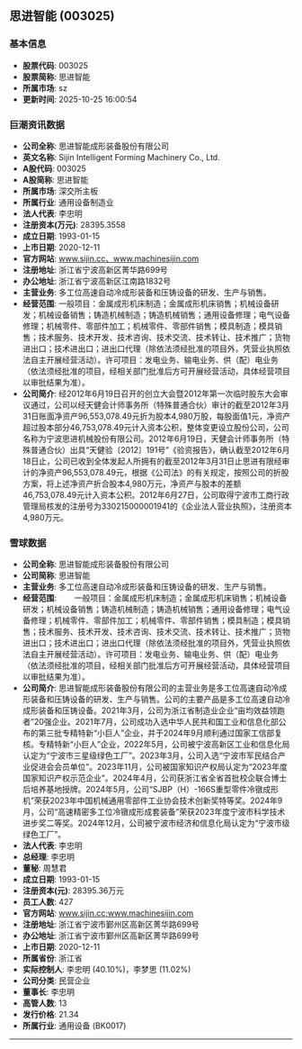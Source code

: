 ## 思进智能 (003025)

### 基本信息

- **股票代码**: 003025
- **股票简称**: 思进智能
- **所属市场**: sz
- **更新时间**: 2025-10-25 16:00:54

### 巨潮资讯数据

- **公司全称**: 思进智能成形装备股份有限公司
- **英文名称**: Sijin Intelligent Forming Machinery Co., Ltd.
- **A股代码**: 003025
- **A股简称**: 思进智能
- **所属市场**: 深交所主板
- **所属行业**: 通用设备制造业
- **法人代表**: 李忠明
- **注册资本(万元)**: 28395.3558
- **成立日期**: 1993-01-15
- **上市日期**: 2020-12-11
- **官方网站**: www.sijin.cc、www.machinesijin.com
- **注册地址**: 浙江省宁波高新区菁华路699号
- **办公地址**: 浙江省宁波高新区江南路1832号
- **主营业务**: 多工位高速自动冷成形装备和压铸设备的研发、生产与销售。
- **经营范围**: 一般项目：金属成形机床制造；金属成形机床销售；机械设备研发；机械设备销售；铸造机械制造；铸造机械销售；通用设备修理；电气设备修理；机械零件、零部件加工；机械零件、零部件销售；模具制造；模具销售；技术服务、技术开发、技术咨询、技术交流、技术转让、技术推广；货物进出口；技术进出口；进出口代理（除依法须经批准的项目外，凭营业执照依法自主开展经营活动）。许可项目：发电业务、输电业务、供（配）电业务（依法须经批准的项目，经相关部门批准后方可开展经营活动，具体经营项目以审批结果为准）。
- **公司简介**: 经2012年6月19日召开的创立大会暨2012年第一次临时股东大会审议通过，公司以经天健会计师事务所（特殊普通合伙）审计的截至2012年3月31日账面净资产96,553,078.49元折为股本4,980万股，每股面值1元，净资产超过股本部分46,753,078.49元计入资本公积，整体变更设立股份公司，公司名称为宁波思进机械股份有限公司。2012年6月19日，天健会计师事务所（特殊普通合伙）出具“天健验〔2012〕191号”《验资报告》，确认截至2012年6月18日止，公司已收到全体发起人所拥有的截至2012年3月31日止思进有限经审计的净资产96,553,078.49元，根据《公司法》的有关规定，按照公司的折股方案，将上述净资产折合股本4,980万元，净资产与股本的差额46,753,078.49元计入资本公积。2012年6月27日，公司取得宁波市工商行政管理局核发的注册号为330215000001941的《企业法人营业执照》，注册资本4,980万元。

### 雪球数据

- **公司全称**: 思进智能成形装备股份有限公司
- **公司简称**: 思进智能
- **主营业务**: 多工位高速自动冷成形装备和压铸设备的研发、生产与销售。
- **经营范围**: 　　一般项目：金属成形机床制造；金属成形机床销售；机械设备研发；机械设备销售；铸造机械制造；铸造机械销售；通用设备修理；电气设备修理；机械零件、零部件加工；机械零件、零部件销售；模具制造；模具销售；技术服务、技术开发、技术咨询、技术交流、技术转让、技术推广；货物进出口；技术进出口；进出口代理（除依法须经批准的项目外，凭营业执照依法自主开展经营活动）。许可项目：发电业务、输电业务、供（配）电业务（依法须经批准的项目，经相关部门批准后方可开展经营活动，具体经营项目以审批结果为准）。
- **公司简介**: 思进智能成形装备股份有限公司的主营业务是多工位高速自动冷成形装备和压铸设备的研发、生产与销售。公司的主要产品是多工位高速自动冷成形装备和压铸设备。2021年3月，公司为浙江省制造业企业“亩均效益领跑者”20强企业。2021年7月，公司成功入选中华人民共和国工业和信息化部公布的第三批专精特新“小巨人”企业，并于2024年9月顺利通过国家工信部复核。专精特新“小巨人”企业，2022年5月，公司被宁波高新区工业和信息化局认定为“宁波市三星级绿色工厂”。2023年3月，公司入选“宁波市军民结合产业促进会会员单位”。2023年11月，公司被国家知识产权局认定为“2023年度国家知识产权示范企业”。2024年4月，公司获浙江省全省首批校企联合博士后培养基地授牌。2024年5月，公司“SJBP（H）-166S重型零件冷镦成形机”荣获2023年中国机械通用零部件工业协会技术创新奖特等奖。2024年9月，公司“高速精密多工位冷镦成形成套装备”荣获2023年度宁波市科学技术进步奖二等奖。2024年12月，公司被宁波市经济和信息化局认定为“宁波市级绿色工厂”。
- **法人代表**: 李忠明
- **总经理**: 李忠明
- **董秘**: 周慧君
- **成立日期**: 1993-01-15
- **注册资本(元)**: 28395.36万元
- **员工人数**: 427
- **官方网站**: www.sijin.cc;www.machinesijin.com
- **注册地址**: 浙江省宁波市鄞州区高新区菁华路699号
- **办公地址**: 浙江省宁波市鄞州区高新区菁华路699号
- **上市日期**: 2020-12-11
- **所属省份**: 浙江省
- **实际控制人**: 李忠明 (40.10%)，李梦思 (11.02%)
- **公司分类**: 民营企业
- **董事长**: 李忠明
- **高管人数**: 13
- **发行价格**: 21.34
- **所属行业**: 通用设备 (BK0017)

---